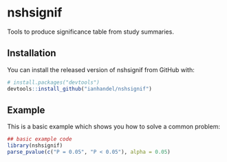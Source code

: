 # nshsignif

Tools to produce significance table from study summaries.

## Installation

You can install the released version of nshsignif from GitHub with:

``` r
# install.packages("devtools")
devtools::install_github("ianhandel/nshsignif")
```

## Example

This is a basic example which shows you how to solve a common problem:

``` r
## basic example code
library(nshsignif)
parse_pvalue(c("P = 0.05", "P < 0.05"), alpha = 0.05)
```

